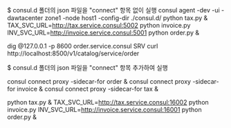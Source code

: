 $ consul.d 폴더의 json 파일을 "connect" 항목 없이 실행 
consul agent -dev -ui -dawtacenter zone1 -node host1 -config-dir ./consul.d/
python tax.py &
TAX_SVC_URL=http://tax.service.consul:5002 python invoice.py
INV_SVC_URL=http://invoice.service.consul:5001 python order.py &

dig @127.0.0.1 -p 8600 order.service.consul SRV
curl http://localhost:8500/v1/catalog/service/order

$ consul.d 폴더의 json 파일을 "connect" 항목 추가하여 실행 

consul connect proxy -sidecar-for order & 
consul connect proxy -sidecar-for invoice & 
consul connect proxy -sidecar-for tax & 

python tax.py &
TAX_SVC_URL=http://tax.service.consul:16002 python invoice.py
INV_SVC_URL=http://invoice.service.consul:16001 python order.py &